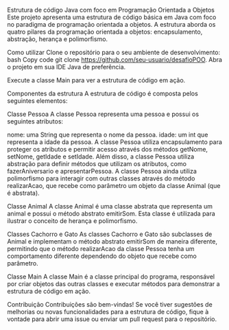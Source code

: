 Estrutura de código Java com foco em Programação Orientada a Objetos
Este projeto apresenta uma estrutura de código básica em Java com foco no paradigma de programação orientada a objetos. A estrutura aborda os quatro pilares da programação orientada a objetos: encapsulamento, abstração, herança e polimorfismo.

Como utilizar
Clone o repositório para o seu ambiente de desenvolvimento:
bash
Copy code
git clone https://github.com/seu-usuario/desafioPOO.
Abra o projeto em sua IDE Java de preferência.

Execute a classe Main para ver a estrutura de código em ação.

Componentes da estrutura
A estrutura de código é composta pelos seguintes elementos:

Classe Pessoa
A classe Pessoa representa uma pessoa e possui os seguintes atributos:

nome: uma String que representa o nome da pessoa.
idade: um int que representa a idade da pessoa.
A classe Pessoa utiliza encapsulamento para proteger os atributos e permitir acesso através dos métodos getNome, setNome, getIdade e setIdade. Além disso, a classe Pessoa utiliza abstração para definir métodos que utilizam os atributos, como fazerAniversario e apresentarPessoa. A classe Pessoa ainda utiliza polimorfismo para interagir com outras classes através do método realizarAcao, que recebe como parâmetro um objeto da classe Animal (que é abstrata).

Classe Animal
A classe Animal é uma classe abstrata que representa um animal e possui o método abstrato emitirSom. Esta classe é utilizada para ilustrar o conceito de herança e polimorfismo.

Classes Cachorro e Gato
As classes Cachorro e Gato são subclasses de Animal e implementam o método abstrato emitirSom de maneira diferente, permitindo que o método realizarAcao da classe Pessoa tenha um comportamento diferente dependendo do objeto que recebe como parâmetro.

Classe Main
A classe Main é a classe principal do programa, responsável por criar objetos das outras classes e executar métodos para demonstrar a estrutura de código em ação.

Contribuição
Contribuições são bem-vindas! Se você tiver sugestões de melhorias ou novas funcionalidades para a estrutura de código, fique à vontade para abrir uma issue ou enviar um pull request para o repositório.